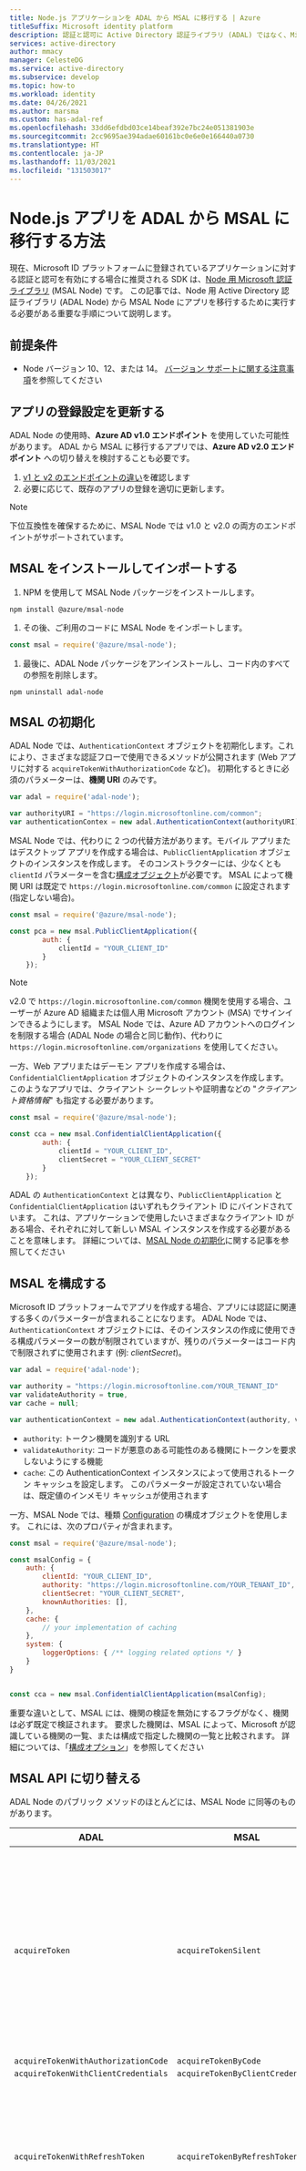 ```yaml
---
title: Node.js アプリケーションを ADAL から MSAL に移行する | Azure
titleSuffix: Microsoft identity platform
description: 認証と認可に Active Directory 認証ライブラリ (ADAL) ではなく、Microsoft 認証ライブラリ (MSAL) を使用するために既存の Node.js アプリケーションを更新する方法。
services: active-directory
author: mmacy
manager: CelesteDG
ms.service: active-directory
ms.subservice: develop
ms.topic: how-to
ms.workload: identity
ms.date: 04/26/2021
ms.author: marsma
ms.custom: has-adal-ref
ms.openlocfilehash: 33dd6efdbd03ce14beaf392e7bc24e051381903e
ms.sourcegitcommit: 2cc9695ae394adae60161bc0e6e0e166440a0730
ms.translationtype: HT
ms.contentlocale: ja-JP
ms.lasthandoff: 11/03/2021
ms.locfileid: "131503017"
---
```

# <a name="how-to-migrate-a-nodejs-app-from-adal-to-msal"></a>Node.js アプリを ADAL から MSAL に移行する方法

現在、Microsoft ID プラットフォームに登録されているアプリケーションに対する認証と認可を有効にする場合に推奨される SDK は、[Node 用 Microsoft 認証ライブラリ](https://github.com/AzureAD/microsoft-authentication-library-for-js/tree/dev/lib/msal-node) (MSAL Node) です。 この記事では、Node 用 Active Directory 認証ライブラリ (ADAL Node) から MSAL Node にアプリを移行するために実行する必要がある重要な手順について説明します。

## <a name="prerequisites"></a>前提条件

- Node バージョン 10、12、または 14。 [バージョン サポートに関する注意事項](https://github.com/AzureAD/microsoft-authentication-library-for-js/tree/dev/lib/msal-node#node-version-support)を参照してください

## <a name="update-app-registration-settings"></a>アプリの登録設定を更新する

ADAL Node の使用時、**Azure AD v1.0 エンドポイント** を使用していた可能性があります。 ADAL から MSAL に移行するアプリでは、**Azure AD v2.0 エンドポイント** への切り替えを検討することも必要です。

1. [v1 と v2 のエンドポイントの違い](../azuread-dev/azure-ad-endpoint-comparison.md)を確認します
1. 必要に応じて、既存のアプリの登録を適切に更新します。

> [!NOTE]
> 下位互換性を確保するために、MSAL Node では v1.0 と v2.0 の両方のエンドポイントがサポートされています。

## <a name="install-and-import-msal"></a>MSAL をインストールしてインポートする

1. NPM を使用して MSAL Node パッケージをインストールします。

```console
npm install @azure/msal-node
```

1. その後、ご利用のコードに MSAL Node をインポートします。

```javascript
const msal = require('@azure/msal-node');
```

1. 最後に、ADAL Node パッケージをアンインストールし、コード内のすべての参照を削除します。

```console
npm uninstall adal-node
```

## <a name="initialize-msal"></a>MSAL の初期化

ADAL Node では、`AuthenticationContext` オブジェクトを初期化します。これにより、さまざまな認証フローで使用できるメソッドが公開されます (Web アプリに対する `acquireTokenWithAuthorizationCode` など)。 初期化するときに必須のパラメーターは、**機関 URI** のみです。

```javascript
var adal = require('adal-node');

var authorityURI = "https://login.microsoftonline.com/common";
var authenticationContex = new adal.AuthenticationContext(authorityURI);
```

MSAL Node では、代わりに 2 つの代替方法があります。モバイル アプリまたはデスクトップ アプリを作成する場合は、`PublicClientApplication` オブジェクトのインスタンスを作成します。 そのコンストラクターには、少なくとも `clientId` パラメーターを含む[構成オブジェクト](#configure-msal)が必要です。 MSAL によって機関 URI は既定で `https://login.microsoftonline.com/common` に設定されます (指定しない場合)。

```javascript
const msal = require('@azure/msal-node');

const pca = new msal.PublicClientApplication({
        auth: {
            clientId = "YOUR_CLIENT_ID"
        }
    });
```

> [!NOTE]
> v2.0 で `https://login.microsoftonline.com/common` 機関を使用する場合、ユーザーが Azure AD 組織または個人用 Microsoft アカウント (MSA) でサインインできるようにします。 MSAL Node では、Azure AD アカウントへのログインを制限する場合 (ADAL Node の場合と同じ動作)、代わりに `https://login.microsoftonline.com/organizations` を使用してください。

一方、Web アプリまたはデーモン アプリを作成する場合は、`ConfidentialClientApplication` オブジェクトのインスタンスを作成します。 このようなアプリでは、クライアント シークレットや証明書などの "*クライアント資格情報*" も指定する必要があります。

```javascript
const msal = require('@azure/msal-node');

const cca = new msal.ConfidentialClientApplication({
        auth: {
            clientId = "YOUR_CLIENT_ID",
            clientSecret = "YOUR_CLIENT_SECRET"
        }
    });
```

ADAL の `AuthenticationContext` とは異なり、`PublicClientApplication` と `ConfidentialClientApplication` はいずれもクライアント ID にバインドされています。 これは、アプリケーションで使用したいさまざまなクライアント ID がある場合、それぞれに対して新しい MSAL インスタンスを作成する必要があることを意味します。 詳細については、[MSAL Node の初期化](https://github.com/AzureAD/microsoft-authentication-library-for-js/blob/dev/lib/msal-node/docs/initialize-confidential-client-application.md)に関する記事を参照してください

## <a name="configure-msal"></a>MSAL を構成する

Microsoft ID プラットフォームでアプリを作成する場合、アプリには認証に関連する多くのパラメーターが含まれることになります。 ADAL Node では、`AuthenticationContext` オブジェクトには、そのインスタンスの作成に使用できる構成パラメーターの数が制限されていますが、残りのパラメーターはコード内で制限されずに使用されます (例: *clientSecret*)。

```javascript
var adal = require('adal-node');

var authority = "https://login.microsoftonline.com/YOUR_TENANT_ID"
var validateAuthority = true,
var cache = null;

var authenticationContext = new adal.AuthenticationContext(authority, validateAuthority, cache);
```

- `authority`: トークン機関を識別する URL
- `validateAuthority`: コードが悪意のある可能性のある機関にトークンを要求しないようにする機能
- `cache`: この AuthenticationContext インスタンスによって使用されるトークン キャッシュを設定します。  このパラメーターが設定されていない場合は、既定値のインメモリ キャッシュが使用されます

一方、MSAL Node では、種類 [Configuration](https://azuread.github.io/microsoft-authentication-library-for-js/ref/modules/_azure_msal_node.html#configuration) の構成オブジェクトを使用します。 これには、次のプロパティが含まれます。

```javascript
const msal = require('@azure/msal-node');

const msalConfig = {
    auth: {
        clientId: "YOUR_CLIENT_ID",
        authority: "https://login.microsoftonline.com/YOUR_TENANT_ID",
        clientSecret: "YOUR_CLIENT_SECRET",
        knownAuthorities: [],
    },
    cache: {
        // your implementation of caching
    },
    system: {
        loggerOptions: { /** logging related options */ }
    }
}


const cca = new msal.ConfidentialClientApplication(msalConfig);
```

重要な違いとして、MSAL には、機関の検証を無効にするフラグがなく、機関は必ず既定で検証されます。 要求した機関は、MSAL によって、Microsoft が認識している機関の一覧、または構成で指定した機関の一覧と比較されます。 詳細については、「[構成オプション](https://github.com/AzureAD/microsoft-authentication-library-for-js/blob/dev/lib/msal-node/docs/configuration.md)」を参照してください

## <a name="switch-to-msal-api"></a>MSAL API に切り替える

ADAL Node のパブリック メソッドのほとんどには、MSAL Node に同等のものがあります。

| ADAL                                | MSAL                              | メモ                             |
|-------------------------------------|-----------------------------------|-----------------------------------|
| `acquireToken`                      | `acquireTokenSilent`              | 名前が変更され、[アカウント](https://azuread.github.io/microsoft-authentication-library-for-js/ref/modules/_azure_msal_common.html#accountinfo) オブジェクトが必要になりました |
| `acquireTokenWithAuthorizationCode` | `acquireTokenByCode`              |                                   |
| `acquireTokenWithClientCredentials` | `acquireTokenByClientCredential` |                                   |
| `acquireTokenWithRefreshToken`      | `acquireTokenByRefreshToken`      | 有効な[更新トークン](#remove-logic-around-refresh-tokens)を移行する場合に便利です              |
| `acquireTokenWithDeviceCode`        | `acquireTokenByDeviceCode`        | ユーザー コードの取得を抽象化するようになりました (下記参照) |
| `acquireTokenWithUsernamePassword`  | `acquireTokenByUsernamePassword`  |                                   |

ただし、ADAL Node の一部のメソッドは非推奨とされ、その一方、MSAL Node には新しいメソッドが用意されています。

| ADAL                              | MSAL                            | メモ                             |
|-----------------------------------|---------------------------------|-----------------------------------|
| `acquireUserCode`                   | 該当なし                             | `acquireTokeByDeviceCode` とマージされました (上記参照)|
| 該当なし                               | `acquireTokenOnBehalfOf`          | [OBO フロー](./v2-oauth2-on-behalf-of-flow.md)を抽象化する新しいメソッド |
| `acquireTokenWithClientCertificate` | 該当なし                             | 初期化中に証明書が割り当てられるようになったため、不要になりました ([構成オプション](#configure-msal)に関するセクションを参照) |
| 該当なし                               | `getAuthCodeUrl`                  | [承認エンドポイント](./active-directory-v2-protocols.md#endpoints)の URL の構成を抽象化する新しいメソッド |

## <a name="use-scopes-instead-of-resources"></a>リソースの代わりにスコープを使用する

v1.0 と v2.0 のエンドポイントの重要な違いは、リソースへのアクセス方法に関するものです。 ADAL Node では、最初にアプリ登録ポータルにアクセス許可を登録してから、下に示すように、リソース (Microsoft Graph など) のアクセス トークンを要求します。

```javascript
authenticationContext.acquireTokenWithAuthorizationCode(
    req.query.code,
    redirectUri,
    resource, // e.g. 'https://graph.microsoft.com'
    clientId,
    clientSecret,
    function (err, response) {
        // do something with the authentication response
    }
);
```

MSAL Node では、**v1.0** と **v2.0** の両方のエンドポイントがサポートされています。 v2.0 エンドポイントは、"*スコープ中心*" モデルを使用してリソースにアクセスします。 したがって、リソースのアクセス トークンを要求するときは、そのリソースのスコープも指定する必要があります。

```javascript
const tokenRequest = {
    code: req.query.code,
    scopes: ["https://graph.microsoft.com/User.Read"],
    redirectUri: REDIRECT_URI,
};

pca.acquireTokenByCode(tokenRequest).then((response) => {
    // do something with the authentication response
}).catch((error) => {
    console.log(error);
});
```

スコープ中心モデルの利点の 1 つは、"*動的スコープ*" を使用できることです。 v1.0 を使用してアプリケーションを作成するときは、ユーザーがログイン時に同意するアプリケーションで必要なアクセス許可 ("*静的スコープ*" と呼ばれます) の完全なセットを登録する必要がありました。 v2.0 では、スコープ パラメーターを使用して、アクセス許可を必要なときに要求できます (この理由により、"*動的スコープ*")。 これによって、ユーザーはスコープに **増分同意** を与えることができます。 最初ユーザーにはアプリケーションへのサインインだけを行わせ、どのような種類のアクセスも必要としない場合、そうすることができます。 その後、ユーザーの予定表を読み取る機能が必要になった場合は、acquireToken メソッドで予定表のスコープを要求してユーザーの同意を得ることができます。 詳細については、「[リソースとスコープ](https://github.com/AzureAD/microsoft-authentication-library-for-js/blob/dev/lib/msal-browser/docs/resources-and-scopes.md)」を参照してください

## <a name="use-promises-instead-of-callbacks"></a>コールバックの代わりに Promise を使用する

ADAL Node では、認証が成功し、応答が取得された後に、すべての操作にコールバックが使用されます。

```javascript
var context = new AuthenticationContext(authorityUrl, validateAuthority);

context.acquireTokenWithClientCredentials(resource, clientId, clientSecret, function(err, response) {
    if (err) {
        console.log(err);
    } else {
        // do something with the authentication response
    }
});
```

MSAL Node では、Promise が代わりに使用されます。

```javascript
    const cca = new msal.ConfidentialClientApplication(msalConfig);

    cca.acquireTokenByClientCredential(tokenRequest).then((response) => {
        // do something with the authentication response
    }).catch((error) => {
        console.log(error);
    });
```

ES8 に付属する **async と await** 構文を使用することもできます。

```javascript
    try {
        const authResponse = await cca.acquireTokenByCode(tokenRequest);
    } catch (error) {
        console.log(error);
    }
```

## <a name="enable-logging"></a>ログの有効化

ADAL Node では、コード内の任意の場所でログを別途構成します。

```javascript
var adal = require('adal-node');

//PII or OII logging disabled. Default Logger does not capture any PII or OII.
adal.logging.setLoggingOptions({
  log: function (level, message, error) {
    console.log(message);

    if (error) {
        console.log(error);
    }
  },
  level: logging.LOGGING_LEVEL.VERBOSE, // provide the logging level
  loggingWithPII: false  // Determine if you want to log personal identification information. The default value is false.
});
```

MSAL Node では、ログは構成オプションの一部であり、MSAL Node インスタンスの初期化で作成されます。

```javascript
const msal = require('@azure/msal-node');

const msalConfig = {
    auth: {
        // authentication related parameters
    },
    cache: {
        // cache related parameters
    },
    system: {
        loggerOptions: {
            loggerCallback(loglevel, message, containsPii) {
                console.log(message);
            },
            piiLoggingEnabled: false,
            logLevel: msal.LogLevel.Verbose,
        }
    }
}

const cca = new msal.ConfidentialClientApplication(msalConfig);
```

## <a name="enable-token-caching"></a>トークンのキャッシュの有効化

ADAL Node では、インメモリ トークン キャッシュをインポートするオプションがありました。 このトークン キャッシュは、`AuthenticationContext` オブジェクトを初期化するときにパラメーターとして使用されます。

```javascript
var MemoryCache = require('adal-node/lib/memory-cache');

var cache = new MemoryCache();
var authorityURI = "https://login.microsoftonline.com/common";

var context = new AuthenticationContext(authorityURI, true, cache);
```

MSAL Node は、既定ではインメモリ トークン キャッシュを使用します。 これは明示的にインポートする必要はありません。インメモリ トークン キャッシュは `ConfidentialClientApplication` および `PublicClientApplication` クラスの一部として公開されています。

```javascript
const msalTokenCache = publicClientApplication.getTokenCache();
```

重要なことは、ADAL Node を使用した以前のトークン キャッシュは、キャッシュ スキーマに互換性がないため、MSAL Node に転送できないということです。 ただし、MSAL Node で ADAL Node を使用して以前にアプリで取得した有効な更新トークンを使用することができます。 詳細については、[更新トークン](#remove-logic-around-refresh-tokens)のセクションを参照してください。

独自の **キャッシュ プラグイン** を用意して、ディスクにキャッシュを書き込むこともできます。 キャッシュ プラグインには、インターフェイス [ICachePlugin](https://azuread.github.io/microsoft-authentication-library-for-js/ref/interfaces/_azure_msal_common.icacheplugin.html) の実装が必要です。 ログと同様に、キャッシュは構成オプションの一部であり、MSAL Node インスタンスの初期化で作成されます。

```javascript
const msal = require('@azure/msal-node');

const msalConfig = {
    auth: {
        // authentication related parameters
    },
    cache: {
        cachePlugin // your implementation of cache plugin
    },
    system: {
        // logging related options
    }
}

const msalInstance = new ConfidentialClientApplication(msalConfig);
```

キャッシュ プラグインの例は、下のように実装できます。

```javascript
const fs = require('fs');

// Call back APIs which automatically write and read into a .json file - example implementation
const beforeCacheAccess = async (cacheContext) => {
    cacheContext.tokenCache.deserialize(await fs.readFile(cachePath, "utf-8"));
};

const afterCacheAccess = async (cacheContext) => {
    if(cacheContext.cacheHasChanged) {
        await fs.writeFile(cachePath, cacheContext.tokenCache.serialize());
    }
};

// Cache Plugin
const cachePlugin = {
    beforeCacheAccess,
    afterCacheAccess
};
```

デスクトップ アプリなどの[パブリック クライアント アプリケーション](./msal-client-applications.md)を開発している場合は、[Node 用 Microsoft 認証拡張機能](https://github.com/AzureAD/microsoft-authentication-library-for-js/tree/dev/extensions/msal-node-extensions)に、クライアント アプリケーションがクロスプラットフォーム トークン キャッシュのシリアル化と永続化を実行するための安全なメカニズムが用意されています。 サポートされているプラットフォームは、Windows、Mac、Linux です。

> [!NOTE]
> [Node 用 Microsoft 認証拡張機能](https://github.com/AzureAD/microsoft-authentication-library-for-js/tree/dev/extensions/msal-node-extensions)は、スケーリングとパフォーマンスに関する問題を引き起こす可能性があるため、Web アプリケーションには推奨 **されません**。 代わりに、Web アプリではセッションでキャッシュを永続化することをお勧めします。

## <a name="remove-logic-around-refresh-tokens"></a>更新トークンに関するロジックを削除する

ADAL Node では、更新トークン (RT) が公開されました。これにより、これらのトークンをキャッシュし、`acquireTokenWithRefreshToken` メソッドを使用することで、そのトークンの使用に関するソリューションを開発できます。 RT が特に関連する一般的なシナリオは次のとおりです。

- ユーザーが接続されなくなったダッシュボードの更新などのアクションをユーザーの代わりに行う実行時間の長いサービス。
- クライアントが RT を Web サービスに渡せるようにする WebFarm シナリオ (キャッシュはサーバー側ではなく、クライアント側で行われます (暗号化された Cookie))。

MSAL Node とその他の MSAL は、セキュリティ上の理由により、更新トークンは公開されません。 代わりに、MSAL がトークンの更新を処理します。 そのため、これに関するロジックを構築する必要がなくなりました。 ただし、以前に取得した (有効な) 更新トークンを ADAL ノードのキャッシュから利用して、MSAL Node を含む新しいトークン セットを取得 **できます**。 これを行うために、MSAL Node では `acquireTokenByRefreshToken` が提供されています。これは、ADAL Node の `acquireTokenWithRefreshToken` メソッドに相当するものです。

```javascript
var msal = require('@azure/msal-node');

const config = {
    auth: {
        clientId: "ENTER_CLIENT_ID",
        authority: "https://login.microsoftonline.com/ENTER_TENANT_ID",
        clientSecret: "ENTER_CLIENT_SECRET"
    }
};

const cca = new msal.ConfidentialClientApplication(config);

const refreshTokenRequest = {
    refreshToken: "", // your previous refresh token here
    scopes: ["user.read"],
};

cca.acquireTokenByRefreshToken(refreshTokenRequest).then((response) => {
    console.log(JSON.stringify(response));
}).catch((error) => {
    console.log(JSON.stringify(error));
});
```

> [!NOTE]
> 上記で示されているように、MSAL Node の `acquireTokenByRefreshToken` メソッドを使用して新しいトークンのセットを取得するために現在も有効なトークンを使用した後は、古い ADAL Node トークン キャッシュを破棄することをお勧めします。

## <a name="handle-errors-and-exceptions"></a>エラーと例外を処理する

MSAL Node を使用している場合に、最も一般的な種類のエラーは、`interaction_required` エラーです。 多くの場合、このエラーは単に対話型トークン取得のプロンプトを開始するだけで解決されます。 たとえば、`acquireTokenSilent` を使用する場合に、キャッシュされた更新トークンがない場合、MSAL Node はアクセス トークンをサイレントで取得できません。 同様に、アクセスしようとしている Web API に[条件付きアクセス](../conditional-access/overview.md) ポリシーが設定されている場合があり、その場合、ユーザーは[多要素認証](../authentication/concept-mfa-howitworks.md) (MFA) を実行する必要があります。 そのような場合に、`acquireTokenByCode` をトリガーして `interaction_required` エラーを処理すると、ユーザーに MFA を要求するプロンプトが表示され、それを実行できるようになります。

発生する可能性のあるもう一つの一般的なエラーは `consent_required` です。これは、保護されたリソースのアクセス トークンを取得するために必要な権限がユーザーによって同意されていない場合に発生します。 `interaction_required` の場合と同様に、`consent_required` エラーのソリューションによって、`acquireTokenByCode` メソッドを使用した対話的なトークン取得のプロンプトが開始されることがよくあります。

## <a name="run-the-app"></a>アプリを実行する

変更が完了したら、アプリを実行し、認証シナリオをテストします。

```console
npm start
```

## <a name="example-acquiring-tokens-with-adal-node-vs-msal-node"></a>例: ADAL Node または MSAL Node を使用したトークンの取得

下のスニペットは、Express.js フレームワークの機密クライアント Web アプリを示しています。 これは、ユーザーが認証ルート `/auth` に達したときにサインインを実行し、`/redirect` ルートを介して Microsoft Graph のアクセス トークンを取得し、そのトークンの内容を表示します。


<table>
<tr><td> ADAL Node を使用する場合 </td><td> MSAL Node を使用する場合 </td></tr>
<tr>
<td>

```javascript
// Import dependencies
var express = require('express');
var crypto = require('crypto');
var adal = require('adal-node');

// Authentication parameters
var clientId = 'Enter_the_Application_Id_Here';
var clientSecret = 'Enter_the_Client_Secret_Here';
var tenant = 'common';
var authorityUrl = 'https://login.microsoftonline.com/' + tenant;
var redirectUri = 'http://localhost:3000/redirect';
var resource = 'https://graph.microsoft.com';

// Configure logging
adal.Logging.setLoggingOptions({
    log: function (level, message, error) {
        console.log(message);
    },
    level: adal.Logging.LOGGING_LEVEL.VERBOSE,
    loggingWithPII: false
});

// Auth code request URL template
var templateAuthzUrl = 'https://login.microsoftonline.com/'
    + tenant + '/oauth2/authorize?response_type=code&client_id='
    + clientId + '&redirect_uri=' + redirectUri
    + '&state=<state>&resource=' + resource;

// Initialize express
var app = express();

// State variable persists throughout the app lifetime
app.locals.state = "";

app.get('/auth', function(req, res) {

    // Create a random string to use against XSRF
    crypto.randomBytes(48, function(ex, buf) {
        app.locals.state = buf.toString('base64')
            .replace(/\//g, '_')
            .replace(/\+/g, '-');

        // Construct auth code request URL
        var authorizationUrl = templateAuthzUrl
            .replace('<state>', app.locals.state);

        res.redirect(authorizationUrl);
    });
});

app.get('/redirect', function(req, res) {
    // Compare state parameter against XSRF
    if (app.locals.state !== req.query.state) {
        res.send('error: state does not match');
    }

    // Initialize an AuthenticationContext object
    var authenticationContext =
        new adal.AuthenticationContext(authorityUrl);

    // Exchange auth code for tokens
    authenticationContext.acquireTokenWithAuthorizationCode(
        req.query.code,
        redirectUri,
        resource,
        clientId,
        clientSecret,
        function(err, response) {
            res.send(response);
        }
    );
});

app.listen(3000, function() {
    console.log(`listening on port 3000!`);
});
```

</td>
<td>

```javascript
// Import dependencies
const express = require("express");
const msal = require('@azure/msal-node');

// Authentication parameters
const config = {
    auth: {
        clientId: "Enter_the_Application_Id_Here",
        authority: "https://login.microsoftonline.com/common",
        clientSecret: "Enter_the_Client_Secret_Here"
    },
    system: {
        loggerOptions: {
            loggerCallback(loglevel, message, containsPii) {
                console.log(message);
            },
            piiLoggingEnabled: false,
            logLevel: msal.LogLevel.Verbose,
        }
    }
};

const REDIRECT_URI = "http://localhost:3000/redirect";

// Initialize MSAL Node object using authentication parameters
const cca = new msal.ConfidentialClientApplication(config);

// Initialize express
const app = express();

app.get('/auth', (req, res) => {

    // Construct a request object for auth code
    const authCodeUrlParameters = {
        scopes: ["user.read"],
        redirectUri: REDIRECT_URI,
    };

    // Request auth code, then redirect
    cca.getAuthCodeUrl(authCodeUrlParameters)
        .then((response) => {
            res.redirect(response);
        }).catch((error) => res.send(error));
});

app.get('/redirect', (req, res) => {

    // Use the auth code in redirect request to construct
    // a token request object
    const tokenRequest = {
        code: req.query.code,
        scopes: ["user.read"],
        redirectUri: REDIRECT_URI,
    };

    // Exchange the auth code for tokens
    cca.acquireTokenByCode(tokenRequest)
        .then((response) => {
            res.send(response);
        }).catch((error) => res.status(500).send(error));
});

app.listen(3000, () =>
    console.log(`listening on port 3000!`));
```

</td>
</tr>
</table>

## <a name="next-steps"></a>次のステップ

- [MSAL Node API リファレンス](https://azuread.github.io/microsoft-authentication-library-for-js/ref/modules/_azure_msal_node.html)
- [MSAL Node のコード サンプル](https://github.com/AzureAD/microsoft-authentication-library-for-js/tree/dev/samples/msal-node-samples)

